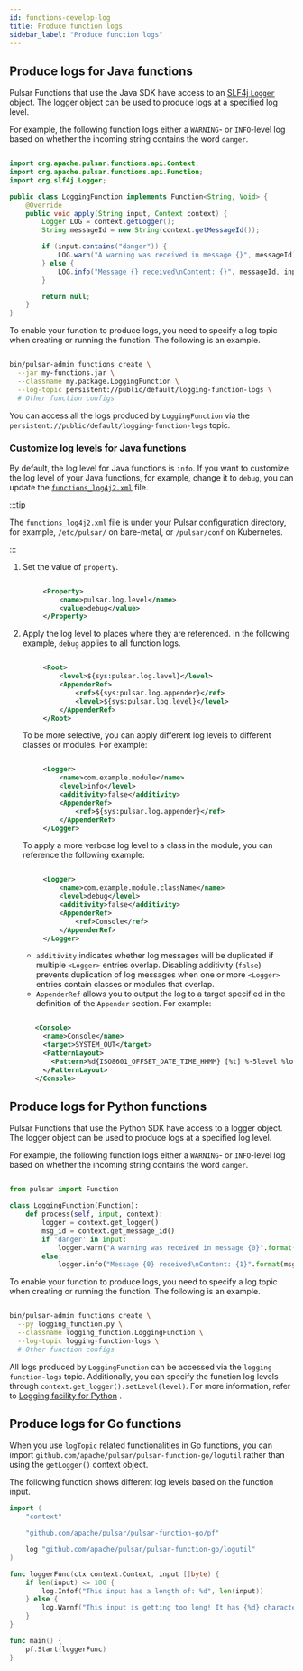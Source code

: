 ```yaml
---
id: functions-develop-log
title: Produce function logs
sidebar_label: "Produce function logs"
---
```


## Produce logs for Java functions

Pulsar Functions that use the Java SDK have access to an [SLF4j `Logger`](https://www.slf4j.org/api/org/apache/log4j/Logger.html) object. The logger object can be used to produce logs at a specified log level. 

For example, the following function logs either a `WARNING`- or `INFO`-level log based on whether the incoming string contains the word `danger`.

```java

import org.apache.pulsar.functions.api.Context;
import org.apache.pulsar.functions.api.Function;
import org.slf4j.Logger;

public class LoggingFunction implements Function<String, Void> {
    @Override
    public void apply(String input, Context context) {
        Logger LOG = context.getLogger();
        String messageId = new String(context.getMessageId());

        if (input.contains("danger")) {
            LOG.warn("A warning was received in message {}", messageId);
        } else {
            LOG.info("Message {} received\nContent: {}", messageId, input);
        }

        return null;
    }
}

```

To enable your function to produce logs, you need to specify a log topic when creating or running the function. The following is an example.

```bash

bin/pulsar-admin functions create \
  --jar my-functions.jar \
  --classname my.package.LoggingFunction \
  --log-topic persistent://public/default/logging-function-logs \
  # Other function configs

```

You can access all the logs produced by `LoggingFunction` via the `persistent://public/default/logging-function-logs` topic.

### Customize log levels for Java functions

By default, the log level for Java functions is `info`. If you want to customize the log level of your Java functions, for example, change it to `debug`, you can update the [`functions_log4j2.xml`](https://github.com/apache/pulsar/blob/master/conf/functions_log4j2.xml) file.

:::tip

The `functions_log4j2.xml` file is under your Pulsar configuration directory, for example, `/etc/pulsar/` on bare-metal, or `/pulsar/conf` on Kubernetes. 

:::

1. Set the value of `property`.

   ```xml

        <Property>
            <name>pulsar.log.level</name>
            <value>debug</value>
        </Property>

   ```

2. Apply the log level to places where they are referenced. In the following example, `debug` applies to all function logs. 

   ```xml

        <Root>
            <level>${sys:pulsar.log.level}</level>
            <AppenderRef>
                <ref>${sys:pulsar.log.appender}</ref>
                <level>${sys:pulsar.log.level}</level>
            </AppenderRef>
        </Root>

   ```

   To be more selective, you can apply different log levels to different classes or modules. For example:

   ```xml

        <Logger>
            <name>com.example.module</name>
            <level>info</level>
            <additivity>false</additivity>
            <AppenderRef>
                <ref>${sys:pulsar.log.appender}</ref>
            </AppenderRef>
        </Logger>

   ```

   To apply a more verbose log level to a class in the module, you can reference the following example:

   ```xml

        <Logger>
            <name>com.example.module.className</name>
            <level>debug</level>
            <additivity>false</additivity>
            <AppenderRef>
                <ref>Console</ref>
            </AppenderRef>
        </Logger>

   ```

   * `additivity` indicates whether log messages will be duplicated if multiple `<Logger>` entries overlap. Disabling additivity (`false`) prevents duplication of log messages when one or more `<Logger>` entries contain classes or modules that overlap.
   * `AppenderRef` allows you to output the log to a target specified in the definition of the `Appender` section. For example:

   ```xml

      <Console>
        <name>Console</name>
        <target>SYSTEM_OUT</target>
        <PatternLayout>
          <Pattern>%d{ISO8601_OFFSET_DATE_TIME_HHMM} [%t] %-5level %logger{36} - %msg%n</Pattern>
        </PatternLayout>
      </Console>

   ```

## Produce logs for Python functions

Pulsar Functions that use the Python SDK have access to a logger object. The logger object can be used to produce logs at a specified log level. 

For example, the following function logs either a `WARNING`- or `INFO`-level log based on whether the incoming string contains the word `danger`.

```python

from pulsar import Function

class LoggingFunction(Function):
    def process(self, input, context):
        logger = context.get_logger()
        msg_id = context.get_message_id()
        if 'danger' in input:
            logger.warn("A warning was received in message {0}".format(context.get_message_id()))
        else:
            logger.info("Message {0} received\nContent: {1}".format(msg_id, input))

```

To enable your function to produce logs, you need to specify a log topic when creating or running the function. The following is an example.

```bash

bin/pulsar-admin functions create \
  --py logging_function.py \
  --classname logging_function.LoggingFunction \
  --log-topic logging-function-logs \
  # Other function configs

```

All logs produced by `LoggingFunction` can be accessed via the `logging-function-logs` topic. Additionally, you can specify the function log levels through `context.get_logger().setLevel(level)`. For more information, refer to [Logging facility for Python](https://docs.python.org/3/library/logging.html#logging.Logger.setLevel) .

## Produce logs for Go functions

When you use `logTopic` related functionalities in Go functions, you can import `github.com/apache/pulsar/pulsar-function-go/logutil` rather than using the `getLogger()` context object.

The following function shows different log levels based on the function input.

```go
import (
    "context"

    "github.com/apache/pulsar/pulsar-function-go/pf"

    log "github.com/apache/pulsar/pulsar-function-go/logutil"
)

func loggerFunc(ctx context.Context, input []byte) {
	if len(input) <= 100 {
		log.Infof("This input has a length of: %d", len(input))
	} else {
		log.Warnf("This input is getting too long! It has {%d} characters", len(input))
	}
}

func main() {
	pf.Start(loggerFunc)
}

```
